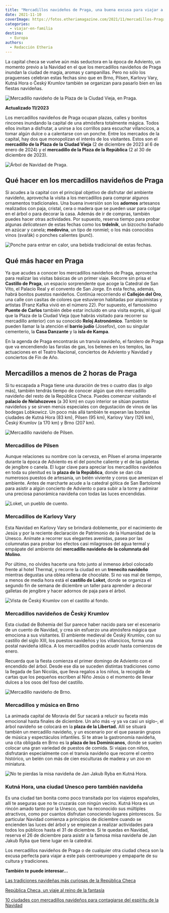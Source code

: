 ```yaml
---
title: "Mercadillos navideños de Praga, una buena excusa para viajar a Chequia"
date: 2021-11-10
coverImage: https://fotos.etheriamagazine.com/2021/11/mercadillos-Praga.jpg
categories: 
  - viajar-en-familia
destino: 
  - Europa
authors: 
  - Redacción Etheria
---
```


La capital checa se vuelve aún más seductora en la época de Adviento, un momento previo 
a la Navidad en el que los mercadillos navideños de Praga inundan la ciudad de magia, 
aromas y campanillas. Pero no sólo los praguenses celebran estas fechas sino que en 
Brno, Pilsen, Karlovy Vary, Kutná Hora o Český Krumlov también se organizan para pasarlo 
bien en las fiestas navideñas. 

![Mercadillo navideño de la Plaza de la Ciudad Vieja, en Praga.](https://fotos.etheriamagazine.com/2021/11/mercadillos-Praga.jpg "Mercadillo navideño de la Plaza de la Ciudad Vieja, en Praga. © Libor Svácek")

**Actualizado 11/2023** 

Los mercadillos navideños de Praga ocupan plazas, calles y bonitos rincones inundando la 
capital de una atmósfera totalmente mágica. Todos ellos invitan a disfrutar, a unirse a 
los corrillos para escuchar villancicos, a tomar algún dulce o a calentarse con un 
ponche. Entre los mercados de la capital, hay dos que monopolizan el interés de los 
visitantes. Estos son el **mercadillo de la Plaza de la Ciudad Vieja** (2 de diciembre 
de 2023 al 6 de enero de 2024) y el **mercadillo de la Plaza de la República** (2 al 30 
de diciembre de 2023). 

![Árbol de Navidad de Praga.](https://fotos.etheriamagazine.com/2021/11/mercados-navidad-Praga.jpg "Árbol de Navidad de Praga. © Julie Vrábelová")

## Qué hacer en los mercadillos navideños de Praga

Si acudes a la capital con el principal objetivo de disfrutar del ambiente navideño, 
aprovecha la visita a los mercadillos para comprar algunos ornamentos tradicionales. Una 
buena inversión son los **adornos** artesanos realizados con paja, cristal, cera o 
madera que se pueden usar para colgar en el árbol o para decorar la casa. Además de ir 
de compras, también puedes hacer otras actividades. Por supuesto, reserva tiempo para 
probar algunas _delicatesen_ de estas fechas como los **trdelník**, un bizcocho bañado 
en azúcar y canela; **medovina**, un tipo de ronmiel; o los más conocidos vinos (svařák) 
o ponches calientes (punč). 

![Ponche para entrar en calor, una bebida tradicional de estas fechas.](https://fotos.etheriamagazine.com/2020/11/ponche-caliente-republica-checa.jpg "Ponche para entrar en calor, una bebida tradicional de estas fechas. © Good Agency")

## Qué más hacer en Praga

Ya que acudes a conocer los mercadillos navideños de Praga, aprovecha para realizar las 
visitas básicas de un primer viaje. Recorre sin prisa el **Castillo de Praga**, un 
espacio sorprendente que acoge la Catedral de San Vito, el Palacio Real y el convento de 
San Jorge. En esta fecha, además, habrá bonitos puestos navideños. Continúa recorriendo 
el **Callejón del Oro**, una calle con casitas de colores que estuvieron habitadas por 
alquimistas y artistas (Franz Kafka vivió en el número 22). Por supuesto, el famosísimo 
**Puente de Carlos** también debe estar incluido en una visita exprés, al igual que la 
Plaza de la Ciudad Vieja (que habrás visitado para recorrer su mercadillo anterior) con 
su conocido **Reloj Astronómico**. También te pueden llamar la la atención el **barrio 
judío** (Josefov), con su singular cementerio, la **Casa Danzante** y la **isla de 
Kampa**. 

En la agenda de Praga encontrarás un tranvía navideño, el farolero de Praga que va 
encendiendo las farolas de gas, los belenes en los templos, las actuaciones en el Teatro 
Nacional, conciertos de Adviento y Navidad y conciertos de Fin de Año. 

## Mercadillos a menos de 2 horas de Praga

Si tu escapada a Praga tiene una duración de tres o cuatro días (o algo más), también 
tendrás tiempo de conocer algún que otro mercadillo navideño del resto de la República 
Checa. Puedes comenzar visitando el **palacio de Nelahozeves** (a 30 km) en cuyo 
interior se sitúan puestos navideños y se sirven menús especiales con degustación de 
vinos de las bodegas Lobkowicz. Un poco más allá también te esperan las bonitas ciudades 
de Kutná Hora (83 km), Pilsen (95 km), Karlovy Vary (126 km), Český Krumlov (a 170 km) y 
Brno (207 km). 

![Mercadillo navideño de Pilsen.](https://fotos.etheriamagazine.com/2021/11/mercadillo-navidad-pilsen-chequia.jpg "Mercadillo navideño de Pilsen. © Libor Svácek")

### Mercadillos de Pilsen

Aunque relaciones su nombre con la cerveza, en Pilsen el aroma imperante durante la 
época de Adviento es el del ponche caliente y el de las galletas de jengibre o canela. 
El lugar clave para apreciar los mercadillos navideños en toda su plenitud es la **plaza 
de la República**, donde se dan cita numerosos puestos de artesanía, un belén viviente y 
coros que amenizan el ambiente. Antes de marcharte acude a la catedral gótica de San 
Bartolomé para asistir a algún concierto de Adviento o para subir a la torre y admirar 
una preciosa panorámica navideña con todas las luces encendidas. 

![Loket, un pueblo de cuento.](https://fotos.etheriamagazine.com/2021/11/navidad-Loket.jpg "Loket, un pueblo de cuento. © Ladislav Renner")

### Mercadillos de Karlovy Vary

Esta Navidad en Karlovy Vary se brindará doblemente, por el nacimiento de Jesús y por la 
reciente declaración de Patrimonio de la Humanidad de la Unesco. Anímate a recorrer sus 
elegantes avenidas, pasea por las columnatas para probar los efectos casi milagrosos del 
agua termal y empápate del ambiente del **mercadillo navideño de la columnata del 
Molino**. 

Por último, no olvides hacerte una foto junto al inmenso árbol colocado frente al hotel 
Thermal, y recorre la ciudad en un **trenecito navideño** mientras degustas una oblea 
rellena de chocolate. Si no vas mal de tiempo, a menos de media hora está el **castillo 
de Loket**, donde se organiza el segundo fin de semana de diciembre un taller para 
aprender a decorar galletas de jengibre y hacer adornos de paja para el árbol. 

![Vista de Český Krumlov con el castillo al fondo.](https://fotos.etheriamagazine.com/2021/11/Cesky-Krumlov-navidad.jpg "Vista de Český Krumlov con el castillo al fondo. © Libor Svácek")

### Mercadillos navideños de Český Krumlov

Esta ciudad de Bohemia del Sur parece haber nacido para ser el escenario de un cuento de 
Navidad, y crea sin esfuerzo una atmósfera mágica que emociona a sus visitantes. El 
ambiente medieval de Český Krumlov, con su castillo del siglo XIII, los puestos 
navideños y los villancicos, forma una postal navideña idílica. A los mercadillos podrás 
acudir hasta comienzos de enero. 

Recuerda que la fiesta comienza el primer domingo de Adviento con el encendido del 
árbol. Desde ese día se suceden distintas tradiciones como la llegada de San Nicolás, 
que lleva regalos a los niños, la recogida de cartas que los pequeños escriben al Niño 
Jesús o el momento de llevar dulces a los osos del foso del castillo. 

![Mercadillo navideño de Brno.](https://fotos.etheriamagazine.com/2021/11/mercadillo-navideno-brno-chequia.jpg "Mercadillo navideño de Brno. © Pavel Gabzyl")

### Mercadillos y música en Brno

La animada capital de Moravia del Sur sacará a relucir su faceta más emocional hasta 
finales de diciembre. Un año más –y ya va casi un siglo–, el árbol navideño se colocará 
en la **plaza de la Libertad.** Allí se situará también un mercadillo navideño, y un 
escenario por el que pasarán grupos de música y espectáculos infantiles. Si te atrae la 
gastronomía navideña, una cita obligada en Brno es la **plaza de los Dominicanos**, 
donde se suelen colocar una gran variedad de puestos de comida. Si viajas con niños, 
disfrutarán especialmente con el tranvía navideño que recorre el centro histórico, un 
belén con más de cien esculturas de madera y un zoo en miniatura. 

![No te pierdas la misa navideña de Jan Jakub Ryba en Kutná Hora.](https://fotos.etheriamagazine.com/2021/11/iglesia-misa-navidad-Kutna-Hora.jpg "No te pierdas la misa navideña de Jan Jakub Ryba en Kutná Hora. © Libor Svácek")

### Kutná Hora, una ciudad Unesco pero también navideña

Es una ciudad tan bonita como poco transitada por los viajeros españoles, allí te 
aseguras que no te cruzarás con ningún vecino. Kutná Hora es un rincón amado tanto por 
la Unesco, que ha reconocido sus múltiples atractivos, como por cuantos disfrutan 
conociendo lugares pintorescos. Su particular Navidad comienza a principios de diciembre 
cuando se encienden las luces del árbol y se empiezan a realizar actividades para todos 
los públicos hasta el 31 de diciembre. Si te quedas en Navidad, reserva el 26 de 
diciembre para asistir a la famosa misa navideña de Jan Jakub Ryba que tiene lugar en la 
catedral. 

Los mercadillos navideños de Praga o de cualquier otra ciudad checa son la excusa 
perfecta para viajar a este país centroeuropeo y empaparte de su cultura y tradiciones. 

**También te puede interesar…** 

[Las tradiciones navideñas más curiosas de la República 
Checa](https://etheriamagazine.com/2020/11/25/navidad-en-republica-checa-mercadillos/) 

[República Checa, un viaje al reino de la 
fantasía](https://etheriamagazine.com/2021/02/26/excursiones-magicas-desde-praga-republica-checa/) 

[10 ciudades con mercadillos navideños para contagiarse del espíritu de la 
Navidad](https://etheriamagazine.com/2021/10/14/10-ciudades-con-mercadillos-para-contagiarse-del-espiritu-navideno/)
